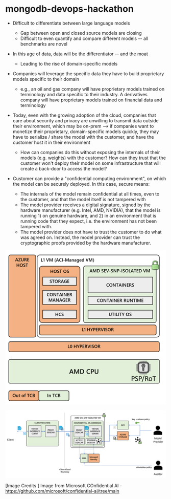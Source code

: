 # mongodb-devops-hackathon


* Difficult to differentiate between large language models
  * Gap between open and closed source models are closing
  * Difficult to even quantify and compare different models -- all benchmarks are novel
* In this age of data, data will be the differentiator -- and the moat
  * Leading to the rise of domain-specific models
* Companies will leverage the specific data they have to build proprietary models specific to their domain
  * e.g., an oil and gas company will have proprietary models trained on terminology and data specific to their industry. A derivatives company will have proprietary models trained on financial data and terminology

* Today, even with the growing adoption of the cloud, companies that care about security and privacy are unwilling to transmit data outside their environment, which may be on-prem --> if companies want to monetize their proprietary, domain-specific models quickly, they may have to serialize / share the model with the customer, and have the customer host it in their environment
    * How can companies do this without exposing the internals of their models (e.g. weights) with the customer? How can they trust that the customer won't deploy their model on some infrastructure that will create a back-door to access the model?
    
* Customer can provide a "confidential computing environment", on which the model can be securely deployed. In this case, secure means:
    * The internals of the model remain confidential at all times, even to the customer, and that the model itself is not tampered with
    * The model provider receives a digital signature, signed by the hardware manufacturer (e.g. Intel, AMD, NVIDIA), that the model is running 1) on genuine hardware, and 2) in an environment that is running code that they expect, i.e. the environment has not been tampered with.
    * The model provider does not have to trust the customer to do what was agreed on. Instead, the model provider can trust the cryptographic proofs provided by the hardware manufacturer.
 

<img src="https://raw.githubusercontent.com/microsoft/confidential-ai/main/inference/docs/images/aci-platform.png" alt="Confidential ACI Architecture" width="600"/>


![Confidential ML Inference Architecture](https://raw.githubusercontent.com/microsoft/confidential-ai/main/inference/docs/images/conf-ml-architecture.png)

[Image Credits ] Image from Microsoft COnfidential AI - https://github.com/microsoft/confidential-ai/tree/main
